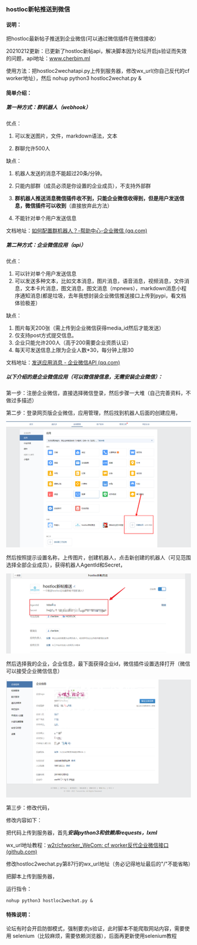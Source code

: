 ### hostloc新帖推送到微信



#### 说明：

把hostloc最新帖子推送到企业微信(可以通过微信插件在微信接收）

20210212更新：已更新了hostloc新帖api，解决脚本因为论坛开启js验证而失效的问题，api地址：www.cherbim.ml 

使用方法：把hostloc2wechatapi.py上传到服务器，修改wx_url(你自己反代的cf worker地址），然后 nohup python3 hostloc2wechat.py &


#### 简单介绍：

##### 第一种方式：群机器人（webhook）

优点：

1. 可以发送图片，文件，markdown语法，文本

2. 群聊允许500人

缺点：

1. 机器人发送的消息不能超过20条/分钟。

2. 只能内部群（成员必须是你设置的企业成员），不支持外部群

3. **群机器人推送消息微信插件收不到，只能企业微信收得到，但是用户发送信息，微信插件可以收到**（直接放弃此方法）

4. 不能针对单个用户发送信息

文档地址：[如何配置群机器人？-帮助中心-企业微信 (qq.com)](https://work.weixin.qq.com/help?doc_id=13376)




##### 第二种方式：企业微信应用（api）

优点：

1. 可以针对单个用户发送信息
2. 可以发送多种文本，比如文本消息，图片消息，语音消息，视频消息，文件消息，文本卡片消息，图文消息，图文消息（mpnews），markdown消息小程序通知消息(都是垃圾，去年我想封装企业微信推送接口上传到pypi，看文档体验极差）

缺点：

1. 图片每天200张（需上传到企业微信获得media_id然后才能发送）
2. 仅支持post方式提交信息。
3. 企业只能允许200人（高于200需要企业资质认证）
4. 每天可发送信息上限为企业人数*30，每分钟上限30

文档地址：[发送应用消息 - 企业微信API (qq.com)](https://work.weixin.qq.com/api/doc/90000/90135/90250)

##### 以下介绍的是企业微信应用（可以微信接信息，无需安装企业微信）： 

第一步：注册企业微信，直接选择微信登录，然后步骤一大堆（自己完善资料，不做过多描述）

第二步：登录网页版企业微信，应用管理，然后找到机器人后面的创建应用，

![](./1.png)

然后按照提示设置名称，上传图片，创建机器人，点击新创建的机器人（可见范围选择全部企业成员），获得机器人AgentId和Secret，

![](./3.png)


然后选择我的企业，企业信息，最下面获得企业id，微信插件设置选择打开（微信可以接受企业微信信息）

![](./2.png)

第三步：修改代码，

修改内容如下：

把代码上传到服务器，首先***安装python3和依赖库requests，lxml***

wx_url地址教程：[w2r/cfworker_WeCom: cf worker反代企业微信接口 (github.com)](https://github.com/w2r/cfworker_WeCom)

修改hostloc2wechat.py第87行的wx_url地址（务必记得地址最后的"/"不能省略）

把脚本上传到服务器，

运行指令： 

~~~
nohup python3 hostloc2wechat.py &
~~~

#### 特殊说明：

​	论坛有时会开启防御模式，强制要求js验证，此时脚本不能爬取网站内容，需要使用 selenium（比较麻烦，需要依赖浏览器），后面再更新使用selenium教程

